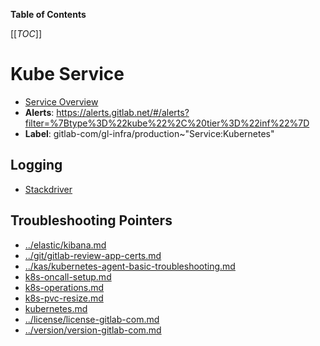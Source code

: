 <!-- MARKER: do not edit this section directly. Edit services/service-catalog.yml then run scripts/generate-docs -->

**Table of Contents**

[[_TOC_]]

#  Kube Service
* [Service Overview](https://dashboards.gitlab.net/d/kube-main/kube-overview)
* **Alerts**: https://alerts.gitlab.net/#/alerts?filter=%7Btype%3D%22kube%22%2C%20tier%3D%22inf%22%7D
* **Label**: gitlab-com/gl-infra/production~"Service:Kubernetes"

## Logging

* [Stackdriver](https://cloudlogging.app.goo.gl/81mKjkvq3BfTUwRN9)

## Troubleshooting Pointers

* [../elastic/kibana.md](../elastic/kibana.md)
* [../git/gitlab-review-app-certs.md](../git/gitlab-review-app-certs.md)
* [../kas/kubernetes-agent-basic-troubleshooting.md](../kas/kubernetes-agent-basic-troubleshooting.md)
* [k8s-oncall-setup.md](k8s-oncall-setup.md)
* [k8s-operations.md](k8s-operations.md)
* [k8s-pvc-resize.md](k8s-pvc-resize.md)
* [kubernetes.md](kubernetes.md)
* [../license/license-gitlab-com.md](../license/license-gitlab-com.md)
* [../version/version-gitlab-com.md](../version/version-gitlab-com.md)
<!-- END_MARKER -->

<!-- ## Summary -->

<!-- ## Architecture -->

<!-- ## Performance -->

<!-- ## Scalability -->

<!-- ## Availability -->

<!-- ## Durability -->

<!-- ## Security/Compliance -->

<!-- ## Monitoring/Alerting -->

<!-- ## Links to further Documentation -->
